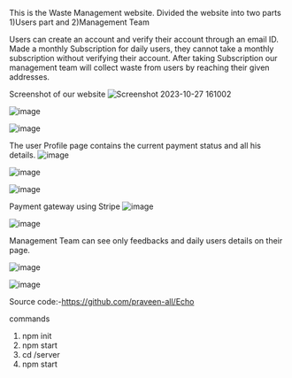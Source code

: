 This is the Waste Management website. Divided the website into two parts 1)Users part and 2)Management Team 

Users can create an account and verify their account through an email ID. Made a monthly Subscription for daily users, they cannot take a monthly subscription without verifying their account.
After taking Subscription our management team will collect waste from users by reaching their given addresses.

Screenshot of our website
![Screenshot 2023-10-27 161002](https://github.com/praveen-all/Echo/assets/110656664/b80475d8-ba0d-42ed-8b7e-5faecb377d92)

![image](https://github.com/praveen-all/Echo/assets/110656664/5dd5cf8b-768c-4709-8d0c-e07cc309ab45)

![image](https://github.com/praveen-all/Echo/assets/110656664/c6ce1f3f-0b48-41dd-939d-7eab9c27a891)


The user Profile page contains the current payment status and all his details. 
![image](https://github.com/praveen-all/Echo/assets/110656664/a12ab3fb-6287-4da9-9b26-e37ecbeaafe9)


![image](https://github.com/praveen-all/Echo/assets/110656664/2824edc0-a26e-4239-947f-b132344a0ddd)


![image](https://github.com/praveen-all/Echo/assets/110656664/084729c7-557c-45c9-a262-b408cf1fe1f1)


Payment gateway using Stripe
![image](https://github.com/praveen-all/Echo/assets/110656664/81c4d57d-4016-4f7a-95f8-cc5689a26540)


![image](https://github.com/praveen-all/Echo/assets/110656664/d49c93f9-98fd-4773-8841-103c8f6e17c6)



Management Team can see only feedbacks and daily users details on their page.

![image](https://github.com/praveen-all/Echo/assets/110656664/bb146e94-6aec-4005-a54e-86dcd3f4165c)


![image](https://github.com/praveen-all/Echo/assets/110656664/4926fcef-38c7-46d1-84df-d02b6733bbc9)




Source code:-https://github.com/praveen-all/Echo 
  
   
commands 
   1) npm init
   2) npm start
   3) cd /server
   4) npm start








